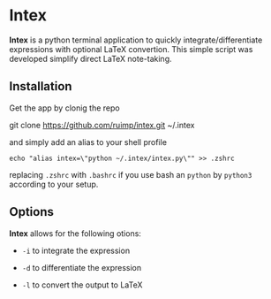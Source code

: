 # Intex

__Intex__ is a python terminal application to quickly integrate/differentiate expressions with optional LaTeX convertion. This simple script was developed simplify direct LaTeX note-taking.

## Installation

Get the app by clonig the repo
   
   git clone https://github.com/ruimp/intex.git ~/.intex

and simply add an alias to your shell profile

    echo "alias intex=\"python ~/.intex/intex.py\"" >> .zshrc

replacing `.zshrc` with `.bashrc` if you use bash an `python` by `python3` according to your setup.

## Options

__Intex__ allows for the following otions:

- `-i` to integrate the expression

- `-d` to differentiate the expression

- `-l` to convert the output to LaTeX
